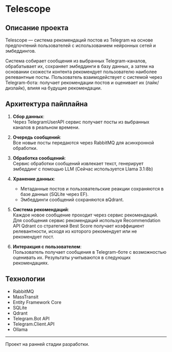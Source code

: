 # Telescope

## Описание проекта

Telescope — система рекомендаций постов из Telegram на основе предпочтений пользователей с использованием нейронных сетей и эмбеддингов.

Система собирает сообщения из выбранных Telegram-каналов, обрабатывает их, сохраняет эмбеддинги в базу данных, а затем на основании схожести контента рекомендует пользователю наиболее релевантные посты. Пользователь взаимодействует с системой через Telegram-бота: получает рекомендации постов и оценивает их (лайк/дизлайк), влияя на будущие рекомендации.

## Архитектура пайплайна

1. **Сбор данных**:  
   Через TelegramUserAPI сервис получает посты из выбранных каналов в реальном времени.

2. **Очередь сообщений**:  
   Все новые посты передаются через RabbitMQ для асинхронной обработки.

3. **Обработка сообщений**:  
   Сервис обработки сообщений извлекает текст, генерирует эмбеддинг с помощью LLM (Сейчас используется Llama 3.1:8b)

4. **Хранение данных**:  
   - Метаданные постов и пользовательские реакции сохраняются в базе данных (SQLite через EF).
   - Эмбеддинги сообщений сохраняются вQdrant.

5. **Система рекомендаций**:  
   Каждое новое сообщение проходит через сервис рекомендаций. Для сообщения сервис рекомендаций используя Recommendation API Qdrant  со стратегией Best Score получает коэффициент релевантности, исходя из которого рекомендует или не рекомендует пост. 

6. **Интеракция с пользователем**:  
   Пользователь получает сообщения в Telegram-боте с возможностью оценивать их. Результаты учитываются в следующих рекомендациях.

## Технологии
- RabbitMQ
- MassTransit
- Entity Framework Core
- SQLite
- Qdrant
- Telegram.Bot API
- Telegram.Client.API
- Ollama

---

Проект на ранней стадии разработки. 

